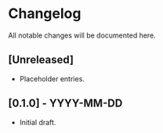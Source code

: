 # Changelog

All notable changes will be documented here.

## [Unreleased]
- Placeholder entries.

## [0.1.0] - YYYY-MM-DD
- Initial draft.